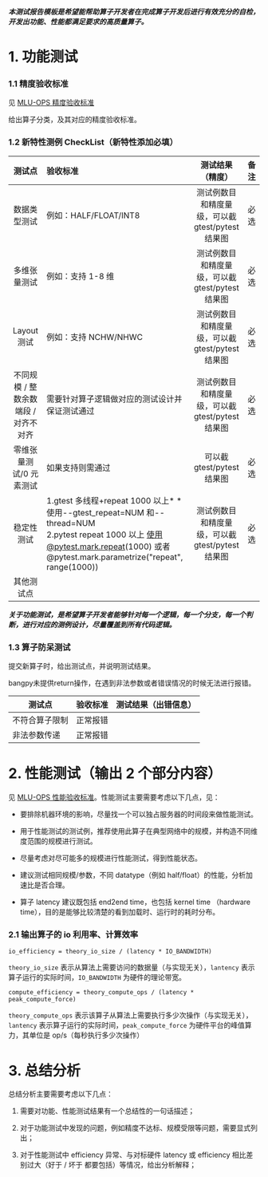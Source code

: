 **_本测试报告模板是希望能帮助算子开发者在完成算子开发后进行有效充分的自检，开发出功能、性能都满足要求的高质量算子。_**

# 1. 功能测试

### 1.1 精度验收标准

见 [MLU-OPS 精度验收标准](./MLU-OPS精度验收标准.md)

给出算子分类，及其对应的精度验收标准。

### 1.2 新特性测例 CheckList（新特性添加必填）

|                测试点                | 验收标准                                                                |             测试结果（精度）              | 备注 |
| :----------------------------------: | :---------------------------------------------------------------------- | :---------------------------------------: | :--: |
|             数据类型测试             | 例如：HALF/FLOAT/INT8                                                   | 测试例数目和精度量级，可以截 gtest/pytest 结果图 | 必选 |
|             多维张量测试             | 例如：支持 1-8 维                                                       | 测试例数目和精度量级，可以截 gtest/pytest 结果图 | 必选 |
|             Layout 测试              | 例如：支持 NCHW/NHWC                                                    | 测试例数目和精度量级，可以截 gtest/pytest 结果图 | 必选 |
| 不同规模 / 整数余数端段 / 对齐不对齐 | 需要针对算子逻辑做对应的测试设计并保证测试通过                          | 测试例数目和精度量级，可以截 gtest/pytest 结果图 | 必选 |
|       零维张量测试/0 元素测试        | 如果支持则需通过                                                        |            可以截 gtest/pytest 结果图            | 必选 |
|              稳定性测试              | 1.gtest 多线程+repeat 1000 以上\* \*使用--gtest_repeat=NUM 和--thread=NUM<br>2.pytest repeat 1000 以上 使用@pytest.mark.repeat(1000) 或者 @pytest.mark.parametrize("repeat", range(1000)) | 测试例数目和精度量级，可以截 gtest/pytest 结果图 | 必选 |
|              其他测试点              |                                                                         |                                           |      |

**_关于功能测试，是希望算子开发者能够针对每一个逻辑，每一个分支，每一个判断，进行对应的测例设计，尽量覆盖到所有代码逻辑。_**

### **1.3 算子防呆测试**

提交新算子时，给出测试点，并说明测试结果。

bangpy未提供return操作，在遇到非法参数或者错误情况的时候无法进行报错。

| 测试点         | 验收标准 | 测试结果（出错信息） |
| -------------- | -------- | -------------------- |
| 不符合算子限制 | 正常报错 |                      |
| 非法参数传递   | 正常报错 |                      |

# 2. 性能测试（输出 2 个部分内容）

见 [MLU-OPS 性能验收标准](./MLU-OPS性能验收标准.md)。性能测试主要需要考虑以下几点，见：

- 要排除机器环境的影响，尽量找一个可以独占服务器的时间段来做性能测试。

- 用于性能测试的测试例，推荐使用此算子在典型网络中的规模，并构造不同维度范围的规模进行测试。

- 尽量考虑对尽可能多的规模进行性能测试，得到性能状态。

- 建议测试相同规模/参数，不同 datatype（例如 half/float）的性能，分析加速比是否合理。

- 算子 latency 建议既包括 end2end time，也包括 kernel time （hardware time），目的是能够比较清楚的看到加载时、运行时的耗时分布。

### 2.1 输出算子的 io 利用率、计算效率

```
io_efficiency = theory_io_size / (latency * IO_BANDWIDTH)
```

`theory_io_size` 表示从算法上需要访问的数据量（与实现无关），`lantency` 表示算子运行的实际时间，`IO_BANDWIDTH` 为硬件的理论带宽。

```
compute_efficiency = theory_compute_ops / (latency * peak_compute_force)
```

`theory_compute_ops` 表示该算子从算法上需要执行多少次操作（与实现无关）， `lantency` 表示算子运行的实际时间，`peak_compute_force` 为硬件平台的峰值算力，其单位是 op/s（每秒执行多少次操作）

# 3. 总结分析

总结分析主要需要考虑以下几点：

1. 需要对功能、性能测试结果有一个总结性的一句话描述；

2. 对于功能测试中发现的问题，例如精度不达标、规模受限等问题，需要显式列出；

3. 对于性能测试中 efficiency 异常、与对标硬件 latency 或 efficiency 相比差别过大（好于 / 坏于 都要包括）等情况，给出分析解释；
